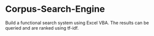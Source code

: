 # Corpus-Search-Engine
Build a functional search system using Excel VBA. The results can be queried and are ranked using tf-idf.
